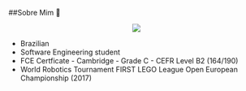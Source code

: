 ##Sobre Mim 🤝
<div align="center">
  <img src="https://user-images.githubusercontent.com/129913960/232249120-f9167bc5-b140-45ff-aeed-ae56e80f947e.png">
</div>

<div align="left">
  <ul>
    <li>Brazilian</li>
    <li>Software Engineering student</li>
    <li>FCE Certficate - Cambridge - Grade C - CEFR Level B2 (164/190)</li>
    <li>World Robotics Tournament FIRST LEGO League Open European Championship (2017)</li>
